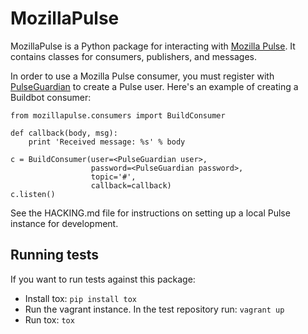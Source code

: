 # MozillaPulse

MozillaPulse is a Python package for interacting with [Mozilla Pulse][].
It contains classes for consumers, publishers, and messages.

In order to use a Mozilla Pulse consumer, you must register with
[PulseGuardian][] to create a Pulse user.  Here's an example of
creating a Buildbot consumer:

    from mozillapulse.consumers import BuildConsumer

    def callback(body, msg):
        print 'Received message: %s' % body

    c = BuildConsumer(user=<PulseGuardian user>,
                      password=<PulseGuardian password>,
                      topic='#',
                      callback=callback)
    c.listen()

See the HACKING.md file for instructions on setting up a local Pulse
instance for development.

[Mozilla Pulse]: https://wiki.mozilla.org/Auto-tools/Projects/Pulse
[PulseGuardian]: https://wiki.mozilla.org/Auto-tools/Projects/Pulse/PulseGuardian


## Running tests

If you want to run tests against this package:

- Install tox: `pip install tox`
- Run the vagrant instance. In the test repository run: `vagrant up`
- Run tox: `tox`
